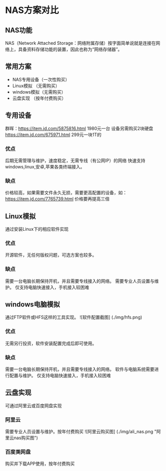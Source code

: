 # NAS方案对比

## NAS功能
NAS（Network Attached Storage：网络附属存储）按字面简单说就是连接在网络上，具备资料存储功能的装置，因此也称为“网络存储器”。

## 常用方案
- NAS专用设备（一次性购买）
- Linux模拟 （无需购买）
- windows模拟（无需购买）
- 云盘实现 （按年付费购买）

## 专用设备
群晖：https://item.jd.com/5875816.html 1980元一台
设备另需购买2块硬盘 https://item.jd.com/675971.html 299元一块1T的

### 优点
后期无需管理与维护，速度稳定，无需专线（有公网IP）的网络
快速支持windows,linux,安卓,苹果各类终端接入。

### 缺点
价格较高，如果需要文件永久无损，需要更高配置的设备，如：https://item.jd.com/7765739.html 价格要再提高三倍

## Linux模拟
通过安装Linux下的相应软件实现

### 优点
开源软件，无任何版权问题，可选方案也较多。

### 缺点
需要一台电脑长期保持开机，并且需要专线接入的网络。
需要专业人员设置与维护。
仅支持电脑快速接入，手机接入较困难

## windows电脑模拟
通过FTP软件或HFS这样的工具实现。
![软件配置截图] (./img/hfs.png)

### 优点
无需另行投资，软件安装配置完成后即可使用。

### 缺点
需要一台电脑长期保持开机，并且需要专线接入的网络。
软件与电脑系统需要进行配置与维护。
仅支持电脑快速接入，手机接入较困难

## 云盘实现
可通过阿里云或百度网盘实现

### 阿里云
需要专业人员设置与维护。按年付费购买
![阿里云购买图] (./img/ali_nas.png "阿里云nas购买图")

### 百度类网盘
购买并下载APP使用，按年付费购买
